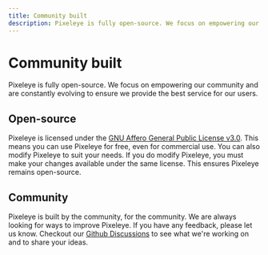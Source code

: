 ```yaml
---
title: Community built
description: Pixeleye is fully open-source. We focus on empowering our community and are constantly evolving to ensure we provide the best service for our users.
---
```


# Community built

Pixeleye is fully open-source. We focus on empowering our community and are constantly evolving to ensure we provide the best service for our users.

## Open-source

Pixeleye is licensed under the [GNU Affero General Public License v3.0](https://gitub.com/pixeleye-io/pixeleye/blob/main/LICENSE). This means you can use Pixeleye for free, even for commercial use. You can also modify Pixeleye to suit your needs. If you do modify Pixeleye, you must make your changes available under the same license. This ensures Pixeleye remains open-source.

## Community

Pixeleye is built by the community, for the community. We are always looking for ways to improve Pixeleye. If you have any feedback, please let us know. Checkout our [Github Discussions](https://github.com/pixeleye-io/pixeleye/discussions) to see what we're working on and to share your ideas.
